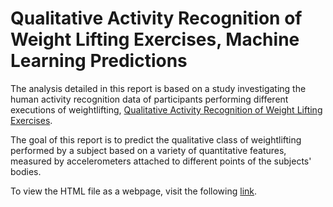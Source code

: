 # Qualitative Activity Recognition of Weight Lifting Exercises, Machine Learning Predictions

The analysis detailed in this report is based on a study investigating the human activity recognition data of participants performing different executions of weightlifting, [Qualitative Activity Recognition of Weight Lifting Exercises](<http://web.archive.org/web/20170519033209/http://groupware.les.inf.puc-rio.br/public/papers/2013.Velloso.QAR-WLE.pdf>).

The goal of this report is to predict the qualitative class of weightlifting performed by a subject based on a variety of quantitative features, measured by accelerometers attached to different points of the subjects' bodies.

To view the HTML file as a webpage, visit the following [link](https://htmlpreview.github.io/?https://github.com/katiejchai/activity_mlprediction/blob/main/weightliftingprediction.html).
